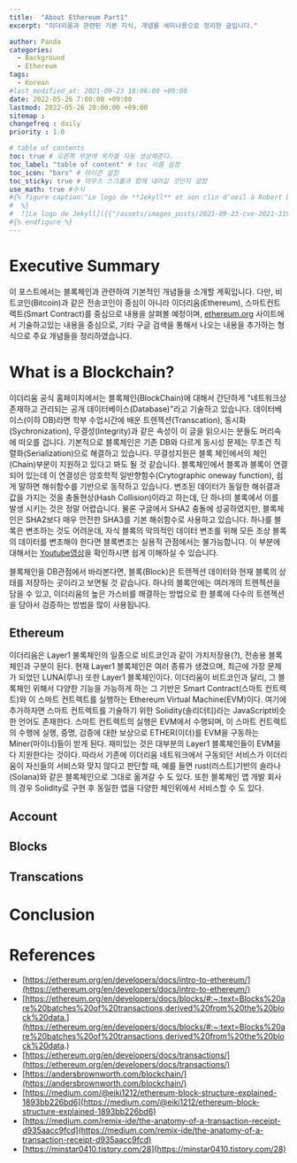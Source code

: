 ```yaml
---
title:  "About Ethereum Part1"
excerpt: "이더리움과 관련된 기본 지식, 개념을 세미나용으로 정리한 글입니다."

author: Panda
categories:
  - Background
  - Ethereum
tags:
  - Korean
#last_modified_at: 2021-09-23 18:06:00 +09:00
date: 2022-05-26 7:00:00 +09:00
lastmod: 2022-05-26 20:00:00 +09:00
sitemap :
changefreq : daily
priority : 1.0

# table of contents
toc: true # 오른쪽 부분에 목차를 자동 생성해준다.
toc_label: "table of content" # toc 이름 설정
toc_icon: "bars" # 아이콘 설정
toc_sticky: true # 마우스 스크롤과 함께 내려갈 것인지 설정
use_math: true #수식
#{% figure caption:"Le logo de **Jekyll** et son clin d'oeil à Robert Louis Stevenson"
#  %}
#  ![Le logo de Jekyll]({{"/assets/images_posts/2021-09-23-cve-2021-31956-part1/1.png"| #relative_url}})
#{% endfigure %}
---
```

# Executive Summary
이 포스트에서는 블록체인과 관련하여 기본적인 개념들을 소개할 계획입니다. 다만, 비트코인(Bitcoin)과 같은 전송코인이 중심이 아니라 이더리움(Ethereum), 스마트컨트렉트(Smart Contract)를 중심으로 내용을 살펴볼 예정이며, [ethereum.org](https://ethereum.org/en/developers/docs/intro-to-ethereum/) 사이트에서 기술하고있는 내용을 중심으로, 기타 구글 검색을 통해서 나오는 내용을 추가하는 형식으로 주요 개념들을 정리하였습니다.

# What is a Blockchain?
이더리움 공식 홈페이지에서는 블록체인(BlockChain)에 대해서 간단하게 "네트워크상 존재하고 관리되는 공개 데이터베이스(Database)"라고 기술하고 있습니다. 데이터베이스(이하 DB)라면 학부 수업시간에 배운 트렌젝션(Transcation), 동시화(Sychronization), 무결성(Integrity)과 같은 속성이 이 글을 읽으시는 분들도 머리속에 떠오를 겁니다. 기본적으로 블록체인은 기존 DB와 다르게 동시성 문제는 무조건 직렬화(Serialization)으로 해결하고 있습니다. 무결성지원은 블록 체인에서의 체인(Chain)부분이 지원하고 있다고 봐도 될 것 같습니다. 블록체인에서 블록과 블록이 연결되어 있는데 이 연결성은 암호학적 일반향함수(Crytographic oneway function), 쉽게 말하면 해쉬함수를 기반으로 동작하고 있습니다. 변조된 데이터가 동일한 해쉬결과 값을 가지는 것을 충돌현상(Hash Collision)이라고 하는데, 단 하나의 블록에서 이를 발생 시키는 것은 정말 어렵습니다. 물론 구글에서 SHA2 충돌에 성공하였지만, 블록체인은 SHA2보다 매우 안전한 SHA3를 기본 해쉬함수로 사용하고 있습니다. 하나를 블록은 변조하는 것도 어려운데, 자식 블록의 악의적인 데이터 변조를 위해 모든 조상 블록의 데이터를 변조해야 한다면 블록변조는 실용적 관점에서는 불가능합니다. 이 부분에 대해서는 [Youtube영상](https://youtu.be/SSo_EIwHSd4)을 확인하시면 쉽게 이해하실 수 있습니다.

블록체인을 DB관점에서 바라본다면, 블록(Block)은 트렌젝션 데이터와 현재 블록의 상태를 저장하는 곳이라고 보면될 것 같습니다. 하나의 블록안에는 여러개의 트렌젝션을 담을 수 있고, 이더리움의 높은 가스비를 해결하는 방법으로 한 블록에 다수의 트렌젝션을 담아서 검증하는 방법을 많이 사용됩니다.

## Ethereum
이더리움은 Layer1 불록체인의 일종으로 비트코인과 같이 가치저장용(?), 전송용 블록체인과 구분이 된다. 현재 Layer1 블록체인은 여러 종류가 생겼으며, 최근에 가장 문제가 되었던 LUNA(루나) 또한 Layer1 블록체인이다. 이더리움이 비트코인과 달리, 그 블록체인 위해서 다양한 기능을 가능하게 하는 그 기반은 Smart Contract(스마트 컨트렉트)와 이 스마트 컨트렉트를 실행하는 Ethereum Virtual Machine(EVM)이다. 여기에 추가하자면 스마트 컨트렉트를 기술하기 위한 Solidity(솔리더티)라는 JavaScript비슷한 언어도 존재한다. 스마트 컨트렉트의 실행은 EVM에서 수행되며, 이 스마트 컨트렉트의 수행에 실행, 증명, 검증에 대한 보상으로 ETHER(이더)를 EVM을 구동하는 Miner(마이너)들이 받게 된다. 재미있는 것은 대부분의 Layer1 블록체인들이 EVM을 다 지원한다는 것이다. 따라서 기존에 이더리움 네트워크에서 구동되던 서비스가 이더리움이 자신들의 서비스와 맞지 않다고 판단할 때, 예를 들면 rust(러스트)기반의 솔라나(Solana)와 같은 블록체인으로 그대로 옮겨갈 수 도 있다. 또한 블록체인 앱 개발 회사의 경우 Solidity로 구현 후 동일한 앱을 다양한 체인위에서 서비스할 수 도 있다.

## Account
## Blocks
## Transcations

# Conclusion

# References
* [https://ethereum.org/en/developers/docs/intro-to-ethereum/](https://ethereum.org/en/developers/docs/intro-to-ethereum/)
* [https://ethereum.org/en/developers/docs/blocks/#:~:text=Blocks%20are%20batches%20of%20transactions,derived%20from%20the%20block%20data.](https://ethereum.org/en/developers/docs/blocks/#:~:text=Blocks%20are%20batches%20of%20transactions,derived%20from%20the%20block%20data.)
* [https://ethereum.org/en/developers/docs/transactions/](https://ethereum.org/en/developers/docs/transactions/)
* [https://andersbrownworth.com/blockchain/](https://andersbrownworth.com/blockchain/)
* [https://medium.com/@eiki1212/ethereum-block-structure-explained-1893bb226bd6](https://medium.com/@eiki1212/ethereum-block-structure-explained-1893bb226bd6)
* [https://medium.com/remix-ide/the-anatomy-of-a-transaction-receipt-d935aacc9fcd](https://medium.com/remix-ide/the-anatomy-of-a-transaction-receipt-d935aacc9fcd)
* [https://minstar0410.tistory.com/28](https://minstar0410.tistory.com/28)
